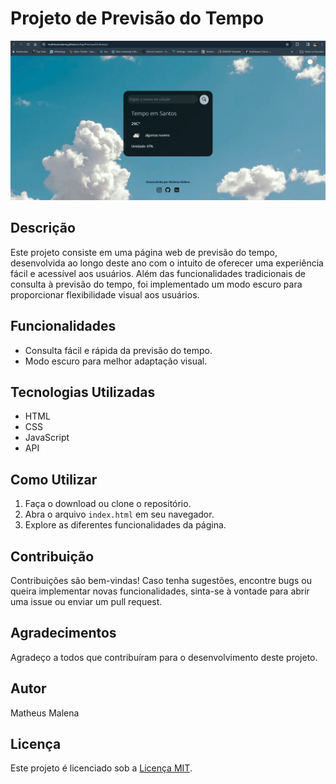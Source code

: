 # Projeto de Previsão do Tempo

![Previsão do Tempo](/fotos/Animação-appPrevisaoDoTempo.gif)

## Descrição

Este projeto consiste em uma página web de previsão do tempo, desenvolvida ao longo deste ano com o intuito de oferecer uma experiência fácil e acessível aos usuários. Além das funcionalidades tradicionais de consulta à previsão do tempo, foi implementado um modo escuro para proporcionar flexibilidade visual aos usuários.

## Funcionalidades

- Consulta fácil e rápida da previsão do tempo.
- Modo escuro para melhor adaptação visual.

## Tecnologias Utilizadas

- HTML
- CSS
- JavaScript
- API

## Como Utilizar

1. Faça o download ou clone o repositório.
2. Abra o arquivo `index.html` em seu navegador.
3. Explore as diferentes funcionalidades da página.

## Contribuição

Contribuições são bem-vindas! Caso tenha sugestões, encontre bugs ou queira implementar novas funcionalidades, sinta-se à vontade para abrir uma issue ou enviar um pull request.

## Agradecimentos

Agradeço a todos que contribuíram para o desenvolvimento deste projeto.

## Autor

Matheus Malena

## Licença

Este projeto é licenciado sob a [Licença MIT](LICENSE).
